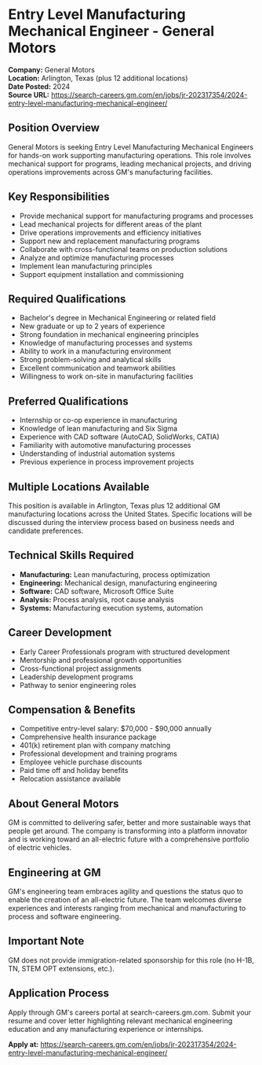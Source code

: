# Entry Level Manufacturing Mechanical Engineer - General Motors

**Company:** General Motors  
**Location:** Arlington, Texas (plus 12 additional locations)  
**Date Posted:** 2024  
**Source URL:** https://search-careers.gm.com/en/jobs/jr-202317354/2024-entry-level-manufacturing-mechanical-engineer/

## Position Overview

General Motors is seeking Entry Level Manufacturing Mechanical Engineers for hands-on work supporting manufacturing operations. This role involves mechanical support for programs, leading mechanical projects, and driving operations improvements across GM's manufacturing facilities.

## Key Responsibilities

- Provide mechanical support for manufacturing programs and processes
- Lead mechanical projects for different areas of the plant
- Drive operations improvements and efficiency initiatives
- Support new and replacement manufacturing programs
- Collaborate with cross-functional teams on production solutions
- Analyze and optimize manufacturing processes
- Implement lean manufacturing principles
- Support equipment installation and commissioning

## Required Qualifications

- Bachelor's degree in Mechanical Engineering or related field
- New graduate or up to 2 years of experience
- Strong foundation in mechanical engineering principles
- Knowledge of manufacturing processes and systems
- Ability to work in a manufacturing environment
- Strong problem-solving and analytical skills
- Excellent communication and teamwork abilities
- Willingness to work on-site in manufacturing facilities

## Preferred Qualifications

- Internship or co-op experience in manufacturing
- Knowledge of lean manufacturing and Six Sigma
- Experience with CAD software (AutoCAD, SolidWorks, CATIA)
- Familiarity with automotive manufacturing processes
- Understanding of industrial automation systems
- Previous experience in process improvement projects

## Multiple Locations Available

This position is available in Arlington, Texas plus 12 additional GM manufacturing locations across the United States. Specific locations will be discussed during the interview process based on business needs and candidate preferences.

## Technical Skills Required

- **Manufacturing:** Lean manufacturing, process optimization
- **Engineering:** Mechanical design, manufacturing engineering
- **Software:** CAD software, Microsoft Office Suite
- **Analysis:** Process analysis, root cause analysis
- **Systems:** Manufacturing execution systems, automation

## Career Development

- Early Career Professionals program with structured development
- Mentorship and professional growth opportunities
- Cross-functional project assignments
- Leadership development programs
- Pathway to senior engineering roles

## Compensation & Benefits

- Competitive entry-level salary: $70,000 - $90,000 annually
- Comprehensive health insurance package
- 401(k) retirement plan with company matching
- Professional development and training programs
- Employee vehicle purchase discounts
- Paid time off and holiday benefits
- Relocation assistance available

## About General Motors

GM is committed to delivering safer, better and more sustainable ways that people get around. The company is transforming into a platform innovator and is working toward an all-electric future with a comprehensive portfolio of electric vehicles.

## Engineering at GM

GM's engineering team embraces agility and questions the status quo to enable the creation of an all-electric future. The team welcomes diverse experiences and interests ranging from mechanical and manufacturing to process and software engineering.

## Important Note

GM does not provide immigration-related sponsorship for this role (no H-1B, TN, STEM OPT extensions, etc.).

## Application Process

Apply through GM's careers portal at search-careers.gm.com. Submit your resume and cover letter highlighting relevant mechanical engineering education and any manufacturing experience or internships.

**Apply at:** https://search-careers.gm.com/en/jobs/jr-202317354/2024-entry-level-manufacturing-mechanical-engineer/